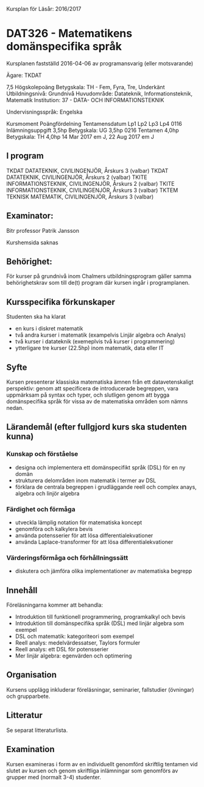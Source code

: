 Kursplan för                                          Läsår: 2016/2017
# DAT326 - Matematikens domänspecifika språk

Kursplanen fastställd 2016-04-06 av programansvarig (eller motsvarande)

Ägare: TKDAT

7,5 Högskolepoäng
Betygskala: TH - Fem, Fyra, Tre, Underkänt
Utbildningsnivå: Grundnivå
Huvudområde: Datateknik, Informationsteknik, Matematik
Institution: 37 - DATA- OCH INFORMATIONSTEKNIK

Undervisningsspråk: Engelska

Kursmoment                                     Poängfördelning    Tentamensdatum
                                               Lp1 Lp2 Lp3   Lp4
0116 Inlämningsuppgift  3,5hp Betygskala: UG           3,5hp
0216 Tentamen           4,0hp Betygskala: TH           4,0hp      14 Mar 2017 em J, 22 Aug 2017 em J

## I program
TKDAT DATATEKNIK, CIVILINGENJÖR, Årskurs 3 (valbar)
TKDAT DATATEKNIK, CIVILINGENJÖR, Årskurs 2 (valbar)
TKITE INFORMATIONSTEKNIK, CIVILINGENJÖR, Årskurs 2 (valbar)
TKITE INFORMATIONSTEKNIK, CIVILINGENJÖR, Årskurs 3 (valbar)
TKTEM TEKNISK MATEMATIK, CIVILINGENJÖR, Årskurs 3 (valbar)

## Examinator:
Bitr professor Patrik Jansson

Kurshemsida saknas

## Behörighet:
För kurser på grundnivå inom Chalmers utbildningsprogram gäller samma behörighetskrav som till de(t) program där kursen ingår i programplanen.

## Kursspecifika förkunskaper

Studenten ska ha klarat
* en kurs i diskret matematik
* två andra kurser i matematik (exampelvis Linjär algebra och Analys)
* två kurser i datateknik (exemeplvis två kurser i programmering)
* ytterligare tre kurser (22.5hp) inom matematik, data eller IT

## Syfte

Kursen presenterar klassiska matematiska ämnen från ett datavetenskaligt perspektiv: genom att specificera de introducerade begreppen, vara uppmärksam på syntax och typer, och slutligen genom att bygga domänspecifika språk för vissa av de matematiska områden som nämns nedan.

## Lärandemål (efter fullgjord kurs ska studenten kunna)

### Kunskap och förståelse
* designa och implementera ett domänspecifikt språk (DSL) för en ny domän
* strukturera delområden inom matematik i termer av DSL
* förklara de centrala begreppen i grudläggande reell och complex anays, algebra och linjör algebra

### Färdighet och förmåga
* utveckla lämplig notation för matematiska koncept
* genomföra och kalkylera bevis
* använda potensserier för att lösa differentialekvationer
* använda Laplace-transformer för att lösa differentialekvationer

### Värderingsförmåga och förhållningssätt
* diskutera och jämföra olika implementationer av matematiska begrepp

## Innehåll
Föreläsningarna kommer att behandla:
* Introduktion till funktionell programmering, programkalkyl och bevis
* Introduktion till domänspecifika språk (DSL) med linjär algebra som exempel
* DSL och matematik: kategoriteori som exempel
* Reell analys: medelvärdessatser, Taylors formuler
* Reell analys: ett DSL för potensserier
* Mer linjär algebra: egenvärden och optimering

## Organisation
Kursens upplägg inkluderar föreläsningar, seminarier, fallstudier (övningar) och grupparbete.

## Litteratur

Se separat litteraturlista.

## Examination

Kursen examineras i form av en individuellt genomförd skriftlig tentamen vid slutet av kursen och genom skriftliga inlämningar som genomförs av grupper med (normalt 3-4) studenter.
